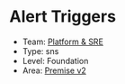 # Alert Triggers
* Team: [Platform & SRE](../teams/platform.md)
* Type: sns
* Level: Foundation
* Area: [Premise v2](areas/v2.png)
